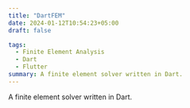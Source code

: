```yaml
---
title: "DartFEM"
date: 2024-01-12T10:54:23+05:00
draft: false

tags:
  - Finite Element Analysis
  - Dart
  - Flutter
summary: A finite element solver written in Dart.
---
```


A finite element solver written in Dart.
